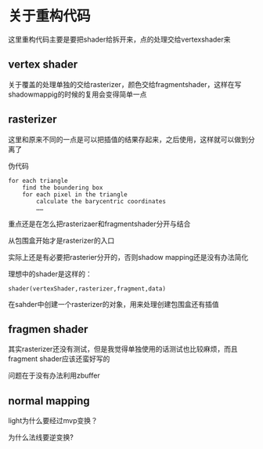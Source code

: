 # 关于重构代码
这里重构代码主要是要把shader给拆开来，点的处理交给vertexshader来

## vertex shader
关于覆盖的处理单独的交给rasterizer，颜色交给fragmentshader，这样在写shadowmappig的时候的复用会变得简单一点

## rasterizer
这里和原来不同的一点是可以把插值的结果存起来，之后使用，这样就可以做到分离了

伪代码
```
for each triangle
    find the boundering box
    for each pixel in the triangle
        calculate the barycentric coordinates
        ……
```

重点还是在怎么把rasterizaer和fragmentshader分开与结合

从包围盒开始才是rasterizer的入口

实际上还是有必要把rasterier分开的，否则shadow mapping还是没有办法简化

理想中的shader是这样的：
```
shader(vertexShader,rasterizer,fragment,data)
```
在sahder中创建一个rasterizer的对象，用来处理创建包围盒还有插值

## fragmen shader
其实rasterizer还没有测试，但是我觉得单独使用的话测试也比较麻烦，而且fragment shader应该还蛮好写的

问题在于没有办法利用zbuffer

## normal mapping
light为什么要经过mvp变换？

为什么法线要逆变换?






